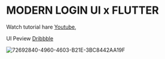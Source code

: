 # MODERN LOGIN UI x FLUTTER

Watch tutorial hare [Youtube](https://youtu.be/LMj64Nv0MPE?si=XQrauUgEVIEri1Pe),

UI Peview [Dribbble](https://dribbble.com/shots/24674255-ModernLoginUI-Flutter)

![72692840-4960-4603-B21E-3BC8442AA19F](https://cdn.dribbble.com/userupload/16041895/file/original-0287b59019e6d4da93ccdb243686bb44.jpg?resize=1024x576)